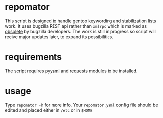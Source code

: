 # repomator

This script is designed to handle gentoo keywording and stabilization lists work.
It uses bugzilla REST api rather than `xmlrpc` which is marked as 
[obsolete](https://bugzilla.readthedocs.io/en/latest/integrating/apis.html#api-list) by bugzilla developers.
The work is still in progress so script will recive major updates later, to expand its possibilities.

# requirements

The script requires [pyyaml](http://pyyaml.org/wiki/PyYAML) and [requests](http://docs.python-requests.org/en/master/) 
modules  to be installed.

# usage

Type `repomator -h` for more info. Your `repomator.yaml` config file should be edited and placed either in `/etc` or in `$HOME`
